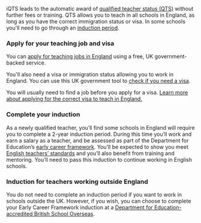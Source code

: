 

iQTS leads to the automatic award of [qualified teacher status (QTS)](https://www.gov.uk/guidance/qualified-teacher-status-qts) without further fees or training. QTS allows you to teach in all schools in England, as long as you have the correct immigration status or visa. In some schools you'll need to go through an [induction period](#complete-your-induction).

### Apply for your teaching job and visa

You can [apply for teaching jobs in England](https://teaching-vacancies.service.gov.uk/) using a free, UK government-backed service.

You'll also need a visa or immigration status allowing you to work in England. You can use this UK government tool to [check if you need a visa](https://www.gov.uk/check-uk-visa). 

You will usually need to find a job before you apply for a visa. [Learn more about applying for the correct visa to teach in England.](https://www.gov.uk/government/publications/teach-in-england-if-you-qualified-outside-the-uk/teach-in-england-if-you-qualified-outside-the-uk#visas-and-immigration)

### Complete your induction

As a newly qualified teacher, you’ll find some schools in England will require you to complete a 2-year induction period. During this time you’ll work and earn a salary as a teacher, and be assessed as part of the Department for Education’s [early career framework](https://www.gov.uk/government/publications/early-career-framework). You’ll be expected to show you meet [English teachers’ standards](https://www.gov.uk/government/publications/teachers-standards) and you’ll also benefit from training and mentoring. You’ll need to pass this induction to continue working in English schools.

### Induction for teachers working outside England

You do not need to complete an induction period if you want to work in schools outside the UK. However, if you wish, you can choose to complete your Early Career Framework induction at a [Department for Education-accredited British School Overseas](https://www.gov.uk/government/publications/british-schools-overseas-inspection-reports/british-schools-overseas-accredited-schools-inspection-reports).